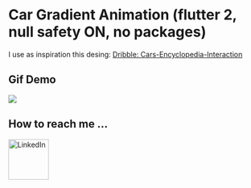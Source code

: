 # Car Gradient Animation (flutter 2, null safety ON, no packages)

I use as inspiration this desing:
[Dribble: Cars-Encyclopedia-Interaction](https://dribbble.com/shots/5845145-Cars-Encyclopedia-Interaction)

## Gif Demo

<img src="assets/cars-gif.gif"></img>
## How to reach me ...
[<img align="left" alt="LinkedIn" width="80" src="assets/linkedin.ico" />]( https://linkedin.com/in/juan-castorino)
